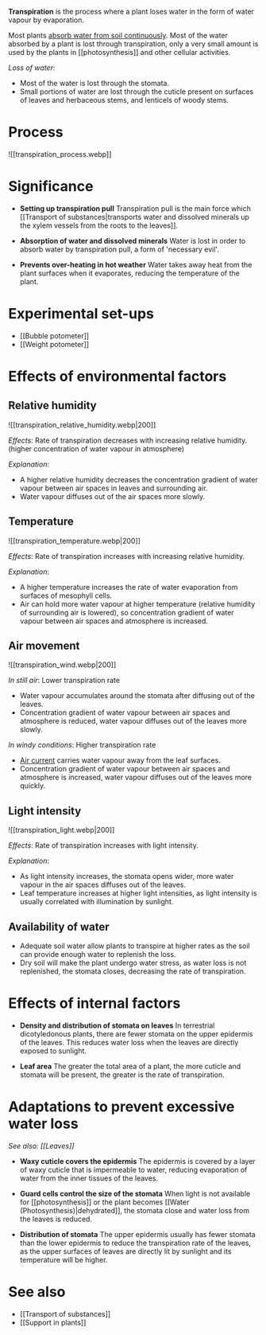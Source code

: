 **Transpiration** is the process where a plant loses water in the form of water vapour by <span class="hi-green">evaporation</span>.

Most plants <u>absorb water from soil continuously</u>. Most of the water absorbed by a plant is <span class="hi-green">lost through transpiration</span>, only a very small amount is used by the plants in [[photosynthesis]] and other cellular activities.

*Loss of water*:
- Most of the water is lost through the <span class="hi-blue">stomata</span>.
- Small portions of water are lost through the <span class="hi-blue">cuticle</span> present on surfaces of leaves and herbaceous stems, and <span class="hi-blue">lenticels</span> of woody stems.

# Process
![[transpiration_process.webp]]

# Significance
- **Setting up transpiration pull**
  Transpiration pull is the main force which [[Transport of substances|transports water and dissolved minerals up the xylem vessels from the roots to the leaves]].

- **Absorption of water and dissolved minerals**
  Water is lost in order to absorb water by transpiration pull, a form of 'necessary evil'.

- **Prevents over-heating in hot weather**
  Water takes away heat from the plant surfaces when it evaporates, reducing the temperature of the plant.

# Experimental set-ups
- [[Bubble potometer]]
- [[Weight potometer]]

# Effects of environmental factors
## Relative humidity
![[transpiration_relative_humidity.webp|200]]

*Effects*: Rate of transpiration <span class="hi-blue">decreases</span> with increasing relative humidity.
(higher concentration of water vapour in atmosphere)

*Explanation*:
- A higher relative humidity <span class="hi-green">decreases the concentration gradient</span> of water vapour between air spaces in leaves and surrounding air.
- Water vapour diffuses out of the air spaces more slowly.

## Temperature
![[transpiration_temperature.webp|200]]

*Effects*: Rate of transpiration <span class="hi-blue">increases</span> with increasing relative humidity.

*Explanation*:
- A higher temperature <span class="hi-green">increases the rate of water evaporation</span> from surfaces of mesophyll cells.
- Air can hold more water vapour at higher temperature (relative humidity of surrounding air is lowered), so concentration gradient of water vapour between air spaces and atmosphere is increased.

## Air movement
![[transpiration_wind.webp|200]]

*In still air*: Lower transpiration rate
- Water vapour <span class="hi-green">accumulates around the stomata</span> after diffusing out of the leaves.
- Concentration gradient of water vapour between air spaces and atmosphere is reduced, water vapour diffuses out of the leaves more slowly.

*In windy conditions*: Higher transpiration rate
- <u>Air current</u> carries water vapour away from the leaf surfaces.
- Concentration gradient of water vapour between air spaces and atmosphere is increased, water vapour diffuses out of the leaves more quickly.

## Light intensity
![[transpiration_light.webp|200]]

*Effects*: Rate of transpiration <span class="hi-blue">increases</span> with light intensity.

*Explanation*:
- As light intensity increases, the <span class="hi-green">stomata opens wider</span>, more water vapour in the air spaces diffuses out of the leaves.
- Leaf temperature increases at higher light intensities, as light intensity is usually correlated with illumination by sunlight.

## Availability of water
- Adequate soil water allow plants to transpire at higher rates as the soil can provide enough water to replenish the loss.
- Dry soil will make the plant undergo <span class="hi-blue">water stress</span>, as water loss is not replenished, the <span class="hi-green">stomata closes</span>, decreasing the rate of transpiration.

# Effects of internal factors
- **Density and distribution of stomata on leaves**
  In <span class="hi-blue">terrestrial dicotyledonous plants</span>, there are fewer stomata on the upper epidermis of the leaves. This reduces water loss when the leaves are directly exposed to sunlight.

- **Leaf area**
  The greater the total area of a plant, the <span class="hi-green">more cuticle and stomata</span> will be present, the greater is the rate of transpiration.

# Adaptations to prevent excessive water loss
*See also: [[Leaves]]*

- **Waxy cuticle covers the epidermis**
  The epidermis is covered by a layer of waxy cuticle that is <span class="hi-green">impermeable to water</span>, reducing evaporation of water from the inner tissues of the leaves.

- **Guard cells control the size of the stomata**
  When light is not available for [[photosynthesis]] or the plant becomes [[Water (Photosynthesis)|dehydrated]], the <span class="hi-green">stomata close</span> and water loss from the leaves is reduced.

- **Distribution of stomata**
  The upper epidermis usually has <span class="hi-green">fewer stomata</span> than the lower epidermis to reduce the transpiration rate of the leaves, as the upper surfaces of leaves are directly lit by sunlight and its temperature will be higher.

# See also
- [[Transport of substances]]
- [[Support in plants]]
